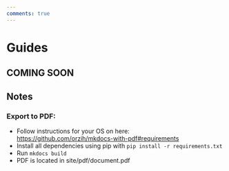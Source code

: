 ```yaml
---
comments: true
---
```

# Guides
## COMING SOON


## Notes
### Export to PDF:
- Follow instructions for your OS on here: https://github.com/orzih/mkdocs-with-pdf#requirements
- Install all dependencies using pip with `pip install -r requirements.txt`
- Run `mkdocs build`
- PDF is located in site/pdf/document.pdf